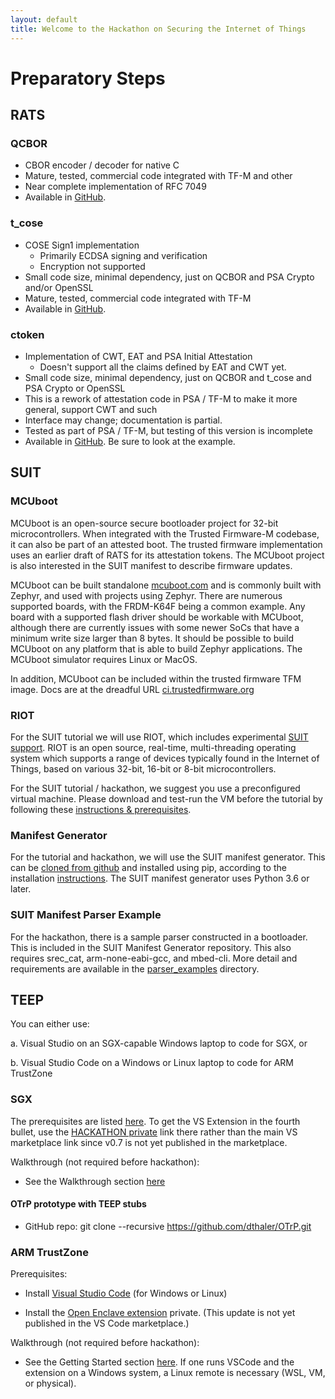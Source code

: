 ```yaml
---
layout: default
title: Welcome to the Hackathon on Securing the Internet of Things
---
```


# Preparatory Steps

## RATS

### QCBOR
 *  CBOR encoder / decoder for native C
 *  Mature, tested, commercial code integrated with TF-M and other
 *  Near complete implementation of RFC 7049
 *  Available in [GitHub](https://github.com/laurencelundblade/QCBOR).

### t_cose
 *  COSE Sign1 implementation
     *  Primarily ECDSA signing and verification
     *  Encryption not supported
 *  Small code size, minimal dependency, just on QCBOR and PSA Crypto and/or OpenSSL
 *  Mature, tested, commercial code integrated with TF-M
 *  Available in [GitHub](https://github.com/laurencelundblade/t_cose).

### ctoken
 *  Implementation of CWT, EAT and PSA Initial Attestation
     *  Doesn't support all the claims defined by EAT and CWT yet.
 *  Small code size, minimal dependency, just on QCBOR and t_cose and PSA Crypto or OpenSSL
 *  This is a rework of attestation code in PSA / TF-M to make it more general, support CWT and
    such
 *  Interface may change; documentation is partial.
 *  Tested as part of PSA / TF-M, but testing of this version is incomplete
 *  Available in [GitHub](https://github.com/laurencelundblade/ctoken). Be sure to look at the example.


## SUIT

### MCUboot

MCUboot is an open-source secure bootloader project for 32-bit microcontrollers. When
integrated with the Trusted Firmware-M codebase, it can also be part of an attested
boot. The trusted firmware implementation uses an earlier draft of RATS for its
attestation tokens. The MCUboot project is also interested in the SUIT manifest to
describe firmware updates.

MCUboot can be built standalone
[mcuboot.com](https://mcuboot.com/mcuboot/readme-zephyr.html) and is
commonly built with Zephyr, and used with projects using Zephyr. There are
numerous supported boards, with the FRDM-K64F being a common example. Any
board with a supported flash driver should be workable with MCUboot,
although there are currently issues with some newer SoCs that have a
minimum write size larger than 8 bytes. It should be possible to build
MCUboot on any platform that is able to build Zephyr applications. The
MCUboot simulator requires Linux or MacOS.

In addition, MCUboot can be included within the trusted firmware TFM image. Docs are
at the dreadful URL
[ci.trustedfirmware.org](https://ci.trustedfirmware.org/job/tf-m-build-test-nightly/lastSuccessfulBuild/artifact/build-docs/tf-m_documents/install/doc/user_guide/html/index.html)


### RIOT

For the SUIT tutorial we will use RIOT, which includes experimental [SUIT support](https://github.com/RIOT-OS/RIOT/tree/master/examples/suit_update).
RIOT is an open source, real-time, multi-threading operating system
which supports a range of devices typically found in the Internet of Things,
based on various 32-bit, 16-bit or 8-bit microcontrollers.

For the SUIT tutorial / hackathon, we suggest you use a preconfigured virtual
machine.
Please download and test-run the VM before the tutorial by following these [instructions & prerequisites](https://github.com/future-proof-iot/RIOT/wiki/SUIT-Tutorial-and-Hackathon-Berlin-2020).

### Manifest Generator

For the tutorial and hackathon, we will use the SUIT manifest generator. This can be [cloned from github](https://github.com/ARMmbed/suit-manifest-generator) and installed using pip, according to the installation [instructions](https://github.com/ARMmbed/suit-manifest-generator#installing). The SUIT manifest generator uses Python 3.6 or later.

### SUIT Manifest Parser Example

For the hackathon, there is a sample parser constructed in a bootloader. This is included in the SUIT Manifest Generator repository. This also requires srec_cat, arm-none-eabi-gcc, and mbed-cli. More detail and requirements are available in the [parser_examples](https://github.com/ARMmbed/suit-manifest-generator/tree/master/parser_examples) directory.

## TEEP

You can either use:

a. Visual Studio on an SGX-capable Windows laptop to code for SGX, or

b. Visual Studio Code on a Windows or Linux laptop to code for ARM TrustZone

### SGX

The prerequisites are listed [here](https://github.com/dthaler/openenclave/blob/feature.vsextension/new_platforms/docs/VisualStudioWindows.md).  To get the VS Extension in the fourth bullet, use the [HACKATHON private](https://1drv.ms/u/s!Aqj-Bj9PNivcnu9rlOlmiAVZz-jOtg?e=QlcO7t) link there rather than the main VS marketplace link since v0.7 is not yet published in the marketplace.

Walkthrough (not required before hackathon):

* See the Walkthrough section [here](https://github.com/dthaler/openenclave/blob/feature.vsextension/new_platforms/docs/VisualStudioWindows.)

#### OTrP prototype with TEEP stubs

* GitHub repo: git clone --recursive https://github.com/dthaler/OTrP.git

### ARM TrustZone

Prerequisites:

* Install [Visual Studio Code](https://code.visualstudio.com/Download) (for Windows or Linux)

* Install the [Open Enclave extension](https://1drv.ms/u/s!Aqj-Bj9PNivcnu9t-U5vieHQZvzsog?e=3zp70h) private.
  (This update is not yet published in the VS Code marketplace.)

Walkthrough (not required before hackathon):

* See the Getting Started section [here](https://marketplace.visualstudio.com/items?itemName=ms-iot.msiot-vscode-openenclave).
  If one runs VSCode and the extension on a Windows system, a Linux remote is necessary (WSL, VM, or physical).
